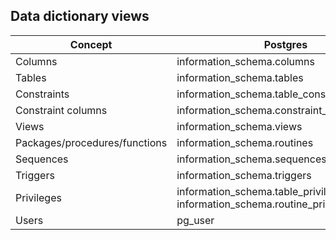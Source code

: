 ## Data dictionary views

| Concept | Postgres | Oracle | MySQL |  
|---------|------------|---|---|  
| Columns | information_schema.columns | dba_tab_columns | |  
| Tables | information_schema.tables | dba_tables | |  
| Constraints | information_schema.table_constraints | dba_constraints | |  
| Constraint columns | information_schema.constraint_column_usage | dba_cons_columns | |  
| Views | information_schema.views | dba_views | |  
| Packages/procedures/functions | information_schema.routines | dba_procedures | |  
| Sequences | information_schema.sequences | dba_sequences | |  
| Triggers| information_schema.triggers | dba_triggers | |  
| Privileges | information_schema.table_privileges, information_schema.routine_privileges | dba_tab_privs | |  
| Users | pg_user | dba_users | |
